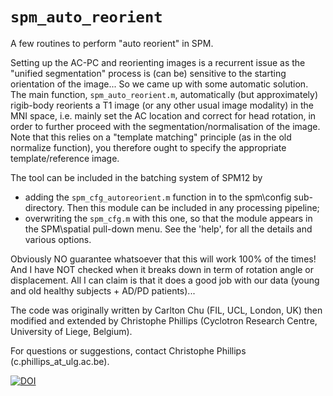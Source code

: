 # `spm_auto_reorient`
A few routines to perform "auto reorient" in SPM.

Setting up the AC-PC and reorienting images is a recurrent issue as the "unified segmentation" process is (can be) sensitive to the starting orientation of the image... So we came up with some automatic solution.
The main function, `spm_auto_reorient.m`, automatically (but approximately) rigib-body reorients a T1 image (or any other usual image modality) in the MNI space, i.e. mainly set the AC location and correct for head rotation, in order to further proceed with the segmentation/normalisation of the image. Note that this relies on a "template matching" principle (as in the old normalize function), you therefore ought to specify the appropriate template/reference image.


The tool can be included in the batching system of SPM12 by 
- adding the `spm_cfg_autoreorient.m` function in to the spm\config sub-directory. Then this module can be included in any processing pipeline;
- overwriting the `spm_cfg.m` with this one, so that the module appears in the SPM\spatial pull-down menu.
See the 'help', for all the details and various options.

Obviously NO guarantee whatsoever that this will work 100% of the times! 
And I have NOT checked when it breaks down in term of rotation angle or displacement. All I can claim is that it does a good job with our data (young and old healthy subjects + AD/PD patients)...

The code was originally written by Carlton Chu (FIL, UCL, London, UK) then modified and extended by Christophe Phillips (Cyclotron Research Centre, University of Liege, Belgium).

For questions or suggestions, contact Christophe Phillips (c.phillips_at_ulg.ac.be).

[![DOI](https://zenodo.org/badge/46079046.svg)](https://zenodo.org/badge/latestdoi/46079046)
